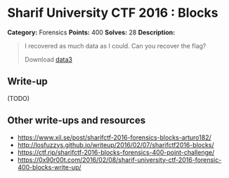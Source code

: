 # Sharif University CTF 2016 : Blocks

**Category:** Forensics
**Points:** 400
**Solves:** 28
**Description:**

> I recovered as much data as I could. Can you recover the flag?
>
> Download [data3](./data3)


## Write-up

(TODO)

## Other write-ups and resources

* <https://www.xil.se/post/sharifctf-2016-forensics-blocks-arturo182/>
* <http://losfuzzys.github.io/writeup/2016/02/07/sharifctf2016-blocks/>
* <https://ctf.rip/sharifctf-2016-blocks-forensics-400-point-challenge/>
* <https://0x90r00t.com/2016/02/08/sharif-university-ctf-2016-forensic-400-blocks-write-up/>
